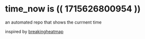 # time_now is (( 1715626800954 ))

an automated repo that shows the currnent time

inspired by [breakingheatmap](https://github.com/breakingheatmap/breakingheatmap)